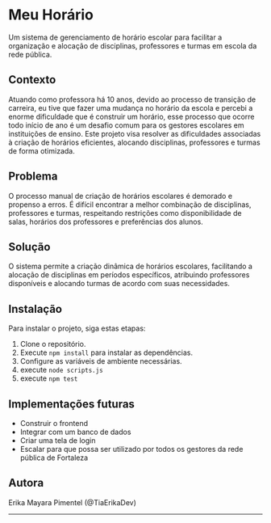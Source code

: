 
# Meu Horário

Um sistema de gerenciamento de horário escolar para facilitar a organização e alocação de disciplinas, professores e turmas em escola da rede pública.

## Contexto

Atuando como professora há 10 anos, devido ao processo de transição de carreira, eu tive que fazer uma mudança no horário da escola e percebi a enorme dificuldade que é construir um horário, esse processo que ocorre todo início de ano é um desafio comum para os gestores escolares em instituições de ensino. Este projeto visa resolver as dificuldades associadas à criação de horários eficientes, alocando disciplinas, professores e turmas de forma otimizada.

## Problema

O processo manual de criação de horários escolares é demorado e propenso a erros. É difícil encontrar a melhor combinação de disciplinas, professores e turmas, respeitando restrições como disponibilidade de salas, horários dos professores e preferências dos alunos.

## Solução

O sistema permite a criação dinâmica de horários escolares, facilitando a alocação de disciplinas em períodos específicos, atribuindo professores disponíveis e alocando turmas de acordo com suas necessidades.

## Instalação

Para instalar o projeto, siga estas etapas:

1. Clone o repositório.
2. Execute `npm install` para instalar as dependências.
3. Configure as variáveis de ambiente necessárias.
4. execute `node scripts.js`
5. execute `npm test`

## Implementações futuras
- Construir o frontend
- Integrar com um banco de dados
- Criar uma tela de login
- Escalar para que possa ser utilizado por todos os gestores da rede pública de Fortaleza

## Autora
Erika Mayara Pimentel (@TiaErikaDev)
****
